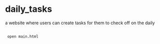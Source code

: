 # daily_tasks
a website where users can create tasks for them to check off on the daily

```sh
 
 open main.html

```
